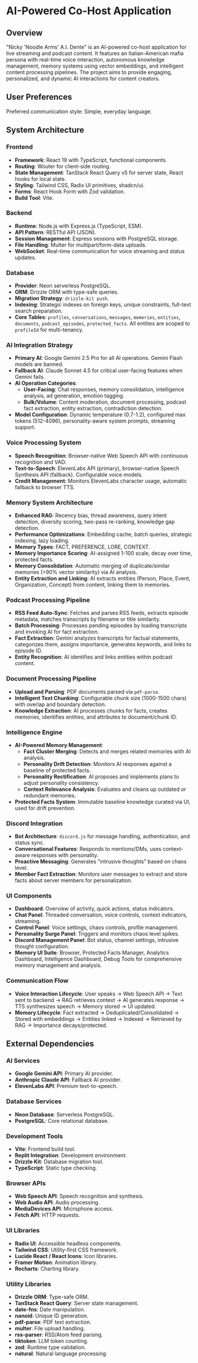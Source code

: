 # AI-Powered Co-Host Application

## Overview
"Nicky 'Noodle Arms' A.I. Dente" is an AI-powered co-host application for live streaming and podcast content. It features an Italian-American mafia persona with real-time voice interaction, autonomous knowledge management, memory systems using vector embeddings, and intelligent content processing pipelines. The project aims to provide engaging, personalized, and dynamic AI interactions for content creators.

## User Preferences
Preferred communication style: Simple, everyday language.

## System Architecture

### Frontend
- **Framework**: React 19 with TypeScript, functional components.
- **Routing**: Wouter for client-side routing.
- **State Management**: TanStack React Query v5 for server state, React hooks for local state.
- **Styling**: Tailwind CSS, Radix UI primitives, shadcn/ui.
- **Forms**: React Hook Form with Zod validation.
- **Build Tool**: Vite.

### Backend
- **Runtime**: Node.js with Express.js (TypeScript, ESM).
- **API Pattern**: RESTful API (JSON).
- **Session Management**: Express sessions with PostgreSQL storage.
- **File Handling**: Multer for multipart/form-data uploads.
- **WebSocket**: Real-time communication for voice streaming and status updates.

### Database
- **Provider**: Neon serverless PostgreSQL.
- **ORM**: Drizzle ORM with type-safe queries.
- **Migration Strategy**: `drizzle-kit push`.
- **Indexing**: Strategic indexes on foreign keys, unique constraints, full-text search preparation.
- **Core Tables**: `profiles`, `conversations`, `messages`, `memories`, `entities`, `documents`, `podcast_episodes`, `protected_facts`. All entities are scoped to `profileId` for multi-tenancy.

### AI Integration Strategy
- **Primary AI**: Google Gemini 2.5 Pro for all AI operations. Gemini Flash models are banned.
- **Fallback AI**: Claude Sonnet 4.5 for critical user-facing features when Gemini fails.
- **AI Operation Categories**:
    - **User-Facing**: Chat responses, memory consolidation, intelligence analysis, ad generation, emotion tagging.
    - **Bulk/Volume**: Content moderation, document processing, podcast fact extraction, entity extraction, contradiction detection.
- **Model Configuration**: Dynamic temperature (0.7-1.2), configured max tokens (512-4096), personality-aware system prompts, streaming support.

### Voice Processing System
- **Speech Recognition**: Browser-native Web Speech API with continuous recognition and VAD.
- **Text-to-Speech**: ElevenLabs API (primary), browser-native Speech Synthesis API (fallback). Configurable voice models.
- **Credit Management**: Monitors ElevenLabs character usage, automatic fallback to browser TTS.

### Memory System Architecture
- **Enhanced RAG**: Recency bias, thread awareness, query intent detection, diversity scoring, two-pass re-ranking, knowledge gap detection.
- **Performance Optimizations**: Embedding cache, batch queries, strategic indexing, lazy loading.
- **Memory Types**: FACT, PREFERENCE, LORE, CONTEXT.
- **Memory Importance Scoring**: AI-assigned 1-100 scale, decay over time, protected facts.
- **Memory Consolidation**: Automatic merging of duplicate/similar memories (>90% vector similarity) via AI analysis.
- **Entity Extraction and Linking**: AI extracts entities (Person, Place, Event, Organization, Concept) from content, linking them to memories.

### Podcast Processing Pipeline
- **RSS Feed Auto-Sync**: Fetches and parses RSS feeds, extracts episode metadata, matches transcripts by filename or title similarity.
- **Batch Processing**: Processes pending episodes by loading transcripts and invoking AI for fact extraction.
- **Fact Extraction**: Gemini analyzes transcripts for factual statements, categorizes them, assigns importance, generates keywords, and links to episode ID.
- **Entity Recognition**: AI identifies and links entities within podcast content.

### Document Processing Pipeline
- **Upload and Parsing**: PDF documents parsed via `pdf-parse`.
- **Intelligent Text Chunking**: Configurable chunk size (1000-1500 chars) with overlap and boundary detection.
- **Knowledge Extraction**: AI processes chunks for facts, creates memories, identifies entities, and attributes to document/chunk ID.

### Intelligence Engine
- **AI-Powered Memory Management**:
    - **Fact Cluster Merging**: Detects and merges related memories with AI analysis.
    - **Personality Drift Detection**: Monitors AI responses against a baseline of protected facts.
    - **Personality Rectification**: AI proposes and implements plans to adjust personality consistency.
    - **Context Relevance Analysis**: Evaluates and cleans up outdated or redundant memories.
- **Protected Facts System**: Immutable baseline knowledge curated via UI, used for drift prevention.

### Discord Integration
- **Bot Architecture**: `discord.js` for message handling, authentication, and status sync.
- **Conversational Features**: Responds to mentions/DMs, uses context-aware responses with personality.
- **Proactive Messaging**: Generates "intrusive thoughts" based on chaos level.
- **Member Fact Extraction**: Monitors user messages to extract and store facts about server members for personalization.

### UI Components
- **Dashboard**: Overview of activity, quick actions, status indicators.
- **Chat Panel**: Threaded conversation, voice controls, context indicators, streaming.
- **Control Panel**: Voice settings, chaos controls, profile management.
- **Personality Surge Panel**: Triggers and monitors chaos level spikes.
- **Discord Management Panel**: Bot status, channel settings, intrusive thought configuration.
- **Memory UI Suite**: Browser, Protected Facts Manager, Analytics Dashboard, Intelligence Dashboard, Debug Tools for comprehensive memory management and analysis.

### Communication Flow
- **Voice Interaction Lifecycle**: User speaks → Web Speech API → Text sent to backend → RAG retrieves context → AI generates response → TTS synthesizes speech → Memory stored → UI updated.
- **Memory Lifecycle**: Fact extracted → Deduplicated/Consolidated → Stored with embeddings → Entities linked → Indexed → Retrieved by RAG → Importance decays/protected.

## External Dependencies

### AI Services
- **Google Gemini API**: Primary AI provider.
- **Anthropic Claude API**: Fallback AI provider.
- **ElevenLabs API**: Premium text-to-speech.

### Database Services
- **Neon Database**: Serverless PostgreSQL.
- **PostgreSQL**: Core relational database.

### Development Tools
- **Vite**: Frontend build tool.
- **Replit Integration**: Development environment.
- **Drizzle Kit**: Database migration tool.
- **TypeScript**: Static type checking.

### Browser APIs
- **Web Speech API**: Speech recognition and synthesis.
- **Web Audio API**: Audio processing.
- **MediaDevices API**: Microphone access.
- **Fetch API**: HTTP requests.

### UI Libraries
- **Radix UI**: Accessible headless components.
- **Tailwind CSS**: Utility-first CSS framework.
- **Lucide React / React Icons**: Icon libraries.
- **Framer Motion**: Animation library.
- **Recharts**: Charting library.

### Utility Libraries
- **Drizzle ORM**: Type-safe ORM.
- **TanStack React Query**: Server state management.
- **date-fns**: Date manipulation.
- **nanoid**: Unique ID generation.
- **pdf-parse**: PDF text extraction.
- **multer**: File upload handling.
- **rss-parser**: RSS/Atom feed parsing.
- **tiktoken**: LLM token counting.
- **zod**: Runtime type validation.
- **natural**: Natural language processing.